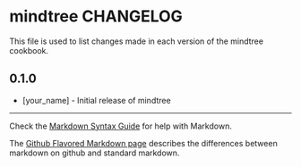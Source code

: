 # mindtree CHANGELOG

This file is used to list changes made in each version of the mindtree cookbook.

## 0.1.0
- [your_name] - Initial release of mindtree

- - -
Check the [Markdown Syntax Guide](http://daringfireball.net/projects/markdown/syntax) for help with Markdown.

The [Github Flavored Markdown page](http://github.github.com/github-flavored-markdown/) describes the differences between markdown on github and standard markdown.
